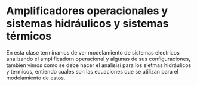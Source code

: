 # Amplificadores operacionales y sistemas hidráulicos y sistemas térmicos 
En esta clase terminamos de ver modelamiento de sistemas electricos analizando el amplificadorn operacional y algunas de sus configuraciones, tambien vimos como se debe hacer el analisisi para los sietmas hidráulicos y termicos, entiendo cuales son las ecuaciones que se utilizan para el modelamiento de estos.
